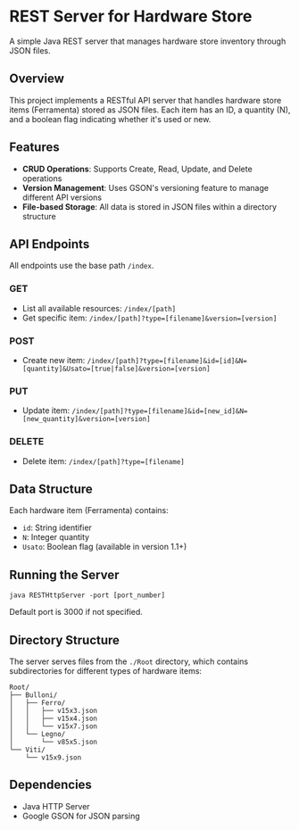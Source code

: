 # REST Server for Hardware Store

A simple Java REST server that manages hardware store inventory through JSON files.

## Overview

This project implements a RESTful API server that handles hardware store items (Ferramenta) stored as JSON files. Each item has an ID, a quantity (N), and a boolean flag indicating whether it's used or new.

## Features

- **CRUD Operations**: Supports Create, Read, Update, and Delete operations
- **Version Management**: Uses GSON's versioning feature to manage different API versions
- **File-based Storage**: All data is stored in JSON files within a directory structure

## API Endpoints

All endpoints use the base path `/index`.

### GET
- List all available resources: `/index/[path]`
- Get specific item: `/index/[path]?type=[filename]&version=[version]`

### POST
- Create new item: `/index/[path]?type=[filename]&id=[id]&N=[quantity]&Usato=[true|false]&version=[version]`

### PUT
- Update item: `/index/[path]?type=[filename]&id=[new_id]&N=[new_quantity]&version=[version]`

### DELETE
- Delete item: `/index/[path]?type=[filename]`

## Data Structure

Each hardware item (Ferramenta) contains:
- `id`: String identifier
- `N`: Integer quantity
- `Usato`: Boolean flag (available in version 1.1+)

## Running the Server

```
java RESTHttpServer -port [port_number]
```

Default port is 3000 if not specified.

## Directory Structure

The server serves files from the `./Root` directory, which contains subdirectories for different types of hardware items:

```
Root/
├── Bulloni/
│   ├── Ferro/
│   │   ├── v15x3.json
│   │   ├── v15x4.json
│   │   └── v15x7.json
│   └── Legno/
│       └── v85x5.json
└── Viti/
    └── v15x9.json
```

## Dependencies

- Java HTTP Server
- Google GSON for JSON parsing
